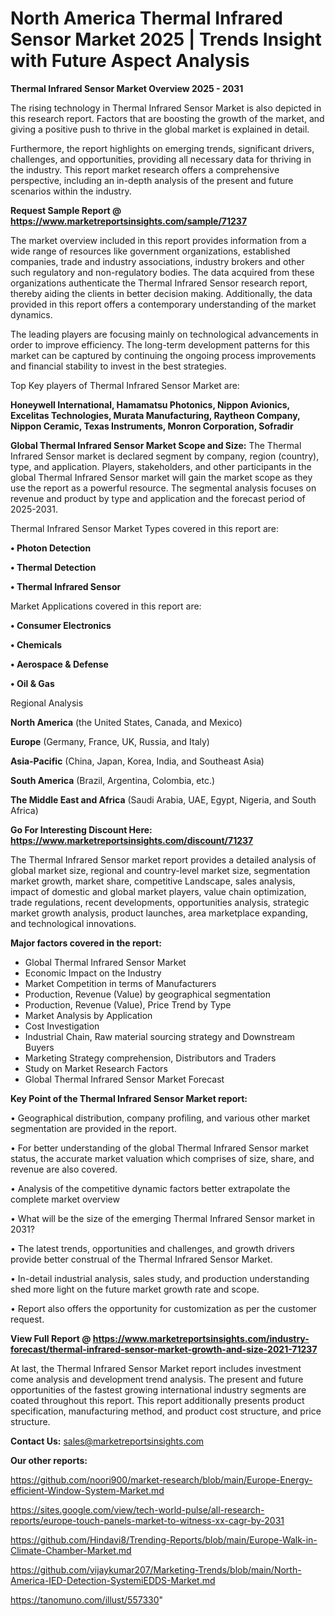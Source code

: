 # North America Thermal Infrared Sensor Market 2025 | Trends Insight with Future Aspect Analysis

<Strong> Thermal Infrared Sensor Market Overview 2025 - 2031</strong>

The rising technology in Thermal Infrared Sensor Market is also depicted in this research report. Factors that are boosting the growth of the market, and giving a positive push to thrive in the global market is explained in detail.

Furthermore, the report highlights on emerging trends, significant drivers, challenges, and opportunities, providing all necessary data for thriving in the industry. This report market research offers a comprehensive perspective, including an in-depth analysis of the present and future scenarios within the industry.

<strong>Request Sample Report @ <a href=https://www.marketreportsinsights.com/sample/71237>https://www.marketreportsinsights.com/sample/71237</a></strong>

The market overview included in this report provides information from a wide range of resources like government organizations, established companies, trade and industry associations, industry brokers and other such regulatory and non-regulatory bodies. The data acquired from these organizations authenticate the Thermal Infrared Sensor research report, thereby aiding the clients in better decision making. Additionally, the data provided in this report offers a contemporary understanding of the market dynamics.

The leading players are focusing mainly on technological advancements in order to improve efficiency. The long-term development patterns for this market can be captured by continuing the ongoing process improvements and financial stability to invest in the best strategies.

Top Key players of Thermal Infrared Sensor Market are:

<strong>Honeywell International, Hamamatsu Photonics, Nippon Avionics, Excelitas Technologies, Murata Manufacturing, Raytheon Company, Nippon Ceramic, Texas Instruments, Monron Corporation, Sofradir</strong>

<strong><b>Global Thermal Infrared Sensor Market Scope and Size:</b></strong>
The Thermal Infrared Sensor market is declared segment by company, region (country), type, and application. Players, stakeholders, and other participants in the global Thermal Infrared Sensor market will gain the market scope as they use the report as a powerful resource. The segmental analysis focuses on revenue and product by type and application and the forecast period of 2025-2031.

Thermal Infrared Sensor Market Types covered in this report are:

<strong>• Photon Detection

• Thermal Detection

• Thermal Infrared Sensor</strong>

Market Applications covered in this report are:

<strong>• Consumer Electronics

• Chemicals

• Aerospace & Defense

• Oil & Gas</strong> 

Regional Analysis

<strong>North America</strong> (the United States, Canada, and Mexico)

<strong>Europe</strong> (Germany, France, UK, Russia, and Italy)

<strong>Asia-Pacific</strong> (China, Japan, Korea, India, and Southeast Asia)

<strong>South America</strong> (Brazil, Argentina, Colombia, etc.)

<strong>The Middle East and Africa</strong> (Saudi Arabia, UAE, Egypt, Nigeria, and South Africa)

<strong>Go For Interesting Discount Here: <a href=https://www.marketreportsinsights.com/discount/71237>https://www.marketreportsinsights.com/discount/71237</a></strong>

The Thermal Infrared Sensor market report provides a detailed analysis of global market size, regional and country-level market size, segmentation market growth, market share, competitive Landscape, sales analysis, impact of domestic and global market players, value chain optimization, trade regulations, recent developments, opportunities analysis, strategic market growth analysis, product launches, area marketplace expanding, and technological innovations.

<strong><b>Major factors covered in the report:</b></strong>
<ul>
  <li>Global Thermal Infrared Sensor Market </li>
  <li>Economic Impact on the Industry</li>
  <li>Market Competition in terms of Manufacturers</li>
  <li>Production, Revenue (Value) by geographical segmentation</li>
  <li>Production, Revenue (Value), Price Trend by Type</li>
  <li>Market Analysis by Application</li>
  <li>Cost Investigation</li>
  <li>Industrial Chain, Raw material sourcing strategy and Downstream Buyers</li>
  <li>Marketing Strategy comprehension, Distributors and Traders</li>
  <li>Study on Market Research Factors</li>
  <li>Global Thermal Infrared Sensor Market Forecast</li>
</ul>

<strong><b>Key Point of the Thermal Infrared Sensor Market report:</b></strong>

• Geographical distribution, company profiling, and various other market segmentation are provided in the report.

• For better understanding of the global Thermal Infrared Sensor market status, the accurate market valuation which comprises of size, share, and revenue are also covered.

• Analysis of the competitive dynamic factors better extrapolate the complete market overview

• What will be the size of the emerging Thermal Infrared Sensor market in 2031?

• The latest trends, opportunities and challenges, and growth drivers provide better construal of the Thermal Infrared Sensor Market.

• In-detail industrial analysis, sales study, and production understanding shed more light on the future market growth rate and scope.

• Report also offers the opportunity for customization as per the customer request.

<strong><b>View Full Report @ <a href=https://www.marketreportsinsights.com/industry-forecast/thermal-infrared-sensor-market-growth-and-size-2021-71237>https://www.marketreportsinsights.com/industry-forecast/thermal-infrared-sensor-market-growth-and-size-2021-71237</a></b></strong>


At last, the Thermal Infrared Sensor Market report includes investment come analysis and development trend analysis. The present and future opportunities of the fastest growing international industry segments are coated throughout this report. This report additionally presents product specification, manufacturing method, and product cost structure, and price structure.

<strong>Contact Us:</strong>
sales@marketreportsinsights.com

<strong>Our other reports:</strong>

<a href=https://github.com/noori900/market-research/blob/main/Europe-Energy-efficient-Window-System-Market.md>https://github.com/noori900/market-research/blob/main/Europe-Energy-efficient-Window-System-Market.md</a>

<a href=https://sites.google.com/view/tech-world-pulse/all-research-reports/europe-touch-panels-market-to-witness-xx-cagr-by-2031>https://sites.google.com/view/tech-world-pulse/all-research-reports/europe-touch-panels-market-to-witness-xx-cagr-by-2031</a>

<a href=https://github.com/Hindavi8/Trending-Reports/blob/main/Europe-Walk-in-Climate-Chamber-Market.md>https://github.com/Hindavi8/Trending-Reports/blob/main/Europe-Walk-in-Climate-Chamber-Market.md</a>

<a href=https://github.com/vijaykumar207/Marketing-Trends/blob/main/North-America-IED-Detection-SystemiEDDS-Market.md>https://github.com/vijaykumar207/Marketing-Trends/blob/main/North-America-IED-Detection-SystemiEDDS-Market.md</a>

<a href=https://tanomuno.com/illust/557330>https://tanomuno.com/illust/557330</a>"
